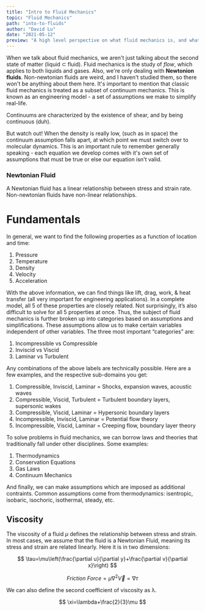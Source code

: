 ```yaml
---
title: "Intro to Fluid Mechanics"
topic: "Fluid Mechanics"
path: "into-to-fluids"
author: "David Lu"
date: "2021-05-12"
preview: "A high level perspective on what fluid mechanics is, and what the sub-disciplines are."
---
```


When we talk about fluid mechanics, we aren't just talking about the second state of matter (liquid $\subset$ fluid). Fluid mechanics is the study of *flow*, which applies to both liquids and gases. Also, we're only dealing with **Newtonion fluids**. Non-newtonian fluids are weird, and I haven't studied them, so there won't be anything about them here. It's important to mention that classic fluid mechanics is treated as a subset of continuum mechanics. This is known as an engineering model - a set of assumptions we make to simplify real-life.

<v-alert
    border="start"
    border-color="secondary"
    elevation="2">
    Continuums are characterized by the existence of shear, and by being continuous (duh). 
</v-alert>

But watch out! When the density is really low, (such as in space) the continuum assumption falls apart, at which point we must switch over to molecular dynamics. This is an important rule to remember generally speaking - each equation we develop comes with it's own set of assumptions that must be true or else our equation isn't valid. 

### Newtonian Fluid

A Newtonian fluid has a linear relationship between stress and strain rate. Non-newtonian fluids have non-linear relationships. 

# Fundamentals

<v-divider></v-divider>

In general, we want to find the following properties as a function of location and time:

1.	Pressure
2.	Temperature
3.	Density
4.	Velocity
5.	Acceleration

With the above information, we can find things like lift, drag, work, & heat transfer (all very important for engineering applications). In a complete model, all 5 of these properties are closely related. Not surprisingly, it’s also difficult to solve for all 5 properties at once. Thus, the subject of fluid mechanics is further broken up into categories based on assumptions and simplifications. These assumptions allow us to make certain variables independent of other variables. The three most important “categories” are:

1.	Incompressible vs Compressible
2.	Inviscid vs Viscid
3.	Laminar vs Turbulent

Any combinations of the above labels are technically possible. Here are a few examples, and the respective sub-domains you get:

1.	Compressible, Inviscid, Laminar = Shocks, expansion waves, acoustic waves
2.	Compressible, Viscid, Turbulent = Turbulent boundary layers, supersonic wakes
3.	Compressible, Viscid, Laminar = Hypersonic boundary layers
4.	Incompressible, Inviscid, Laminar = Potential flow theory
5.	Incompressible, Viscid, Laminar = Creeping flow, boundary layer theory

To solve problems in fluid mechanics, we can borrow laws and theories that traditionally fall under other disciplines. Some examples:

1.	Thermodynamics
2.	Conservation Equations
3.	Gas Laws
4.	Continuum Mechanics

And finally, we can make assumptions which are imposed as additional contraints. Common assumptions come from thermodynamics: isentropic, isobaric, isochoric, isothermal, steady, etc.

## Viscosity

The viscosity of a fluid $\mu$ defines the relationship between stress and strain. In most cases, we assume that the fluid is a Newtonian Fluid, meaning its stress and strain are related linearly. Here it is in two dimensions:

$$
\tau=\mu\left(\frac{\partial u}{\partial y}+\frac{\partial v}{\partial x}\right)
$$

$$
Friction\ Force=\mu\nabla^2\vec{V}=\nabla\tau
$$

We can also define the second coefficient of viscosity as λ.

$$
\xi=\lambda+\frac{2}{3}\mu
$$